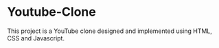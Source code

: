 # Youtube-Clone
This project is a YouTube clone designed and implemented using HTML, CSS and Javascript.

